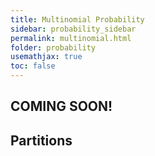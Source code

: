 ```yaml
---
title: Multinomial Probability
sidebar: probability_sidebar
permalink: multinomial.html
folder: probability
usemathjax: true
toc: false
---
```


## COMING SOON!

## Partitions
